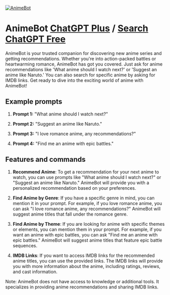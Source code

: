 
[![AnimeBot](https://files.oaiusercontent.com/file-cOqA6V9lwVOgto3M7Sb9Sy6d?se=2123-10-19T01%3A18%3A15Z&sp=r&sv=2021-08-06&sr=b&rscc=max-age%3D31536000%2C%20immutable&rscd=attachment%3B%20filename%3D723847f6-7f04-407a-886b-243fd0cb7554.png&sig=lFEKMy3A%2Bk9Zmagn/CHJDLTt9jJsjPHP7XJh9YtDFnU%3D)](https://chat.openai.com/g/g-80KZvpVMN-animebot)

# AnimeBot [ChatGPT Plus](https://chat.openai.com/g/g-80KZvpVMN-animebot) / [Search ChatGPT Free](https://gptcall.net/index.html#/?search=AnimeBot)

AnimeBot is your trusted companion for discovering new anime series and getting recommendations. Whether you're into action-packed battles or heartwarming romance, AnimeBot has got you covered. Just ask for anime recommendations like 'What anime should I watch next?' or 'Suggest an anime like Naruto.' You can also search for specific anime by asking for IMDB links. Get ready to dive into the exciting world of anime with AnimeBot!

## Example prompts

1. **Prompt 1:** "What anime should I watch next?"

2. **Prompt 2:** "Suggest an anime like Naruto."

3. **Prompt 3:** "I love romance anime, any recommendations?"

4. **Prompt 4:** "Find me an anime with epic battles."

## Features and commands

1. **Recommend Anime**: To get a recommendation for your next anime to watch, you can use prompts like "What anime should I watch next?" or "Suggest an anime like Naruto." AnimeBot will provide you with a personalized recommendation based on your preferences.

2. **Find Anime by Genre**: If you have a specific genre in mind, you can mention it in your prompt. For example, if you love romance anime, you can ask "I love romance anime, any recommendations?" AnimeBot will suggest anime titles that fall under the romance genre.

3. **Find Anime by Theme**: If you are looking for anime with specific themes or elements, you can mention them in your prompt. For example, if you want an anime with epic battles, you can ask "Find me an anime with epic battles." AnimeBot will suggest anime titles that feature epic battle sequences.

4. **IMDB Links**: If you want to access IMDB links for the recommended anime titles, you can use the provided links. The IMDB links will provide you with more information about the anime, including ratings, reviews, and cast information.

Note: AnimeBot does not have access to knowledge or additional tools. It specializes in providing anime recommendations and sharing IMDB links.


